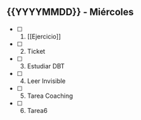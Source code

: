 ## {{YYYYMMDD}} - Miércoles

- [ ] 1. [[Ejercicio]]
- [ ] 2. Ticket
- [ ] 3. Estudiar DBT
- [ ] 4. Leer Invisible
- [ ] 5. Tarea Coaching
- [ ] 6. Tarea6
